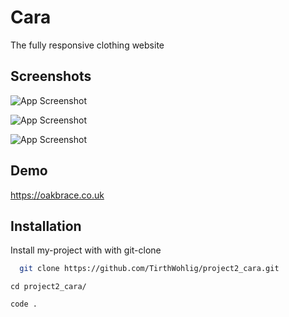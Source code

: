 
# Cara

The fully responsive clothing website



## Screenshots

![App Screenshot](https://via.placeholder.com/468x300?text=App+Screenshot+Full_screen_view)

![App Screenshot](https://via.placeholder.com/468x300?text=App+Screenshot+Ipad_screen_view)

![App Screenshot](https://via.placeholder.com/468x300?text=App+Screenshot+IphonX_screen_view)


## Demo
https://oakbrace.co.uk

## Installation

Install my-project with with git-clone

```bash
  git clone https://github.com/TirthWohlig/project2_cara.git
```
```
cd project2_cara/
```
```
code .
```
